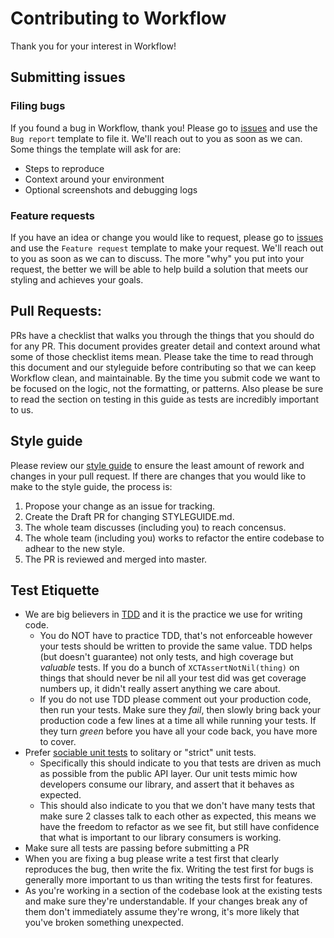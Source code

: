 # Contributing to Workflow
Thank you for your interest in Workflow!

## Submitting issues
### Filing bugs
If you found a bug in Workflow, thank you!  Please go to [issues](https://github.com/Tyler-Keith-Thompson/Workflow/issues/new/choose) and use the `Bug report` template to file it.  We'll reach out to you as soon as we can.  Some things the template will ask for are:
- Steps to reproduce
- Context around your environment
- Optional screenshots and debugging logs

### Feature requests
If you have an idea or change you would like to request, please go to [issues](https://github.com/Tyler-Keith-Thompson/Workflow/issues/new/choose) and use the `Feature request` template to make your request.  We'll reach out to you as soon as we can to discuss.  The more "why" you put into your request, the better we will be able to help build a solution that meets our styling and achieves your goals.

## Pull Requests:
PRs have a checklist that walks you through the things that you should do for any PR. This document provides greater detail and context around what some of those checklist items mean. Please take the time to read through this document and our styleguide before contributing so that we can keep Workflow clean, and maintainable. By the time you submit code we want to be focused on the logic, not the formatting, or patterns. Also please be sure to read the section on testing in this guide as tests are incredibly important to us.

## Style guide
Please review our [style guide](STYLEGUIDE.md) to ensure the least amount of rework and changes in your pull request.  If there are changes that you would like to make to the style guide, the process is:
1. Propose your change as an issue for tracking.
2. Create the Draft PR for changing STYLEGUIDE.md.
3. The whole team discusses (including you) to reach concensus.
5. The whole team (including you) works to refactor the entire codebase to adhear to the new style.
6. The PR is reviewed and merged into master.

## Test Etiquette
- We are big believers in [TDD](https://en.wikipedia.org/wiki/Test-driven_development) and it is the practice we use for writing code. 
  - You do NOT have to practice TDD, that's not enforceable however your tests should be written to provide the same value. TDD helps (but doesn't guarantee) not only tests, and high coverage but *valuable* tests. If you do a bunch of `XCTAssertNotNil(thing)` on things that should never be nil all your test did was get coverage numbers up, it didn't really assert anything we care about.
  - If you do not use TDD please comment out your production code, then run your tests. Make sure they *fail*, then slowly bring back your production code a few lines at a time all while running your tests. If they turn *green* before you have all your code back, you have more to cover.
- Prefer [sociable unit tests](https://merge-conflict.com/post/sociable-unit-testing/) to solitary or "strict" unit tests.
  - Specifically this should indicate to you that tests are driven as much as possible from the public API layer. Our unit tests mimic how developers consume our library, and assert that it behaves as expected.
  - This should also indicate to you that we don't have many tests that make sure 2 classes talk to each other as expected, this means we have the freedom to refactor as we see fit, but still have confidence that what is important to our library consumers is working.
- Make sure all tests are passing before submitting a PR
- When you are fixing a bug please write a test first that clearly reproduces the bug, then write the fix. Writing the test first for bugs is generally more important to us than writing the tests first for features.
- As you're working in a section of the codebase look at the existing tests and make sure they're understandable. If your changes break any of them don't immediately assume they're wrong, it's more likely that you've broken something unexpected.
